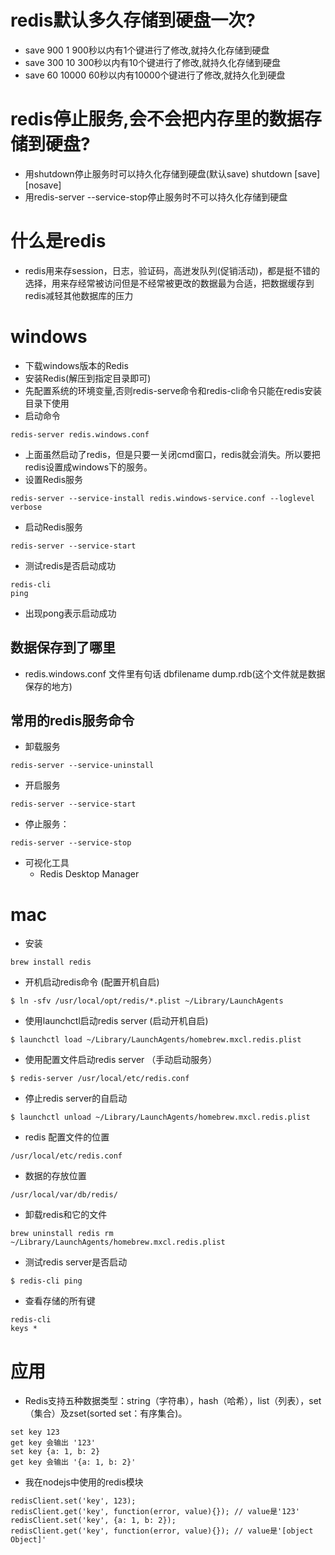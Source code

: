 # redis默认多久存储到硬盘一次?
* save 900 1 900秒以内有1个键进行了修改,就持久化存储到硬盘
* save 300 10 300秒以内有10个键进行了修改,就持久化存储到硬盘
* save 60 10000 60秒以内有10000个键进行了修改,就持久化到硬盘

# redis停止服务,会不会把内存里的数据存储到硬盘?
* 用shutdown停止服务时可以持久化存储到硬盘(默认save) shutdown [save] [nosave]
* 用redis-server --service-stop停止服务时不可以持久化存储到硬盘

# 什么是redis
* redis用来存session，日志，验证码，高迸发队列(促销活动)，都是挺不错的选择，用来存经常被访问但是不经常被更改的数据最为合适，把数据缓存到redis减轻其他数据库的压力

# windows
* 下载windows版本的Redis
* 安装Redis(解压到指定目录即可) 
* 先配置系统的环境变量,否则redis-serve命令和redis-cli命令只能在redis安装目录下使用
* 启动命令 
```
redis-server redis.windows.conf
```
* 上面虽然启动了redis，但是只要一关闭cmd窗口，redis就会消失。所以要把redis设置成windows下的服务。 
* 设置Redis服务
```
redis-server --service-install redis.windows-service.conf --loglevel verbose
```
* 启动Redis服务
```
redis-server --service-start
```
* 测试redis是否启动成功
```
redis-cli
ping
```
* 出现pong表示启动成功

## 数据保存到了哪里
* redis.windows.conf 文件里有句话 dbfilename dump.rdb(这个文件就是数据保存的地方)

## 常用的redis服务命令
* 卸载服务
```
redis-server --service-uninstall
```
* 开启服务
```
redis-server --service-start
```
* 停止服务：
```
redis-server --service-stop
```
* 可视化工具
  - Redis Desktop Manager

# mac
* 安装
```
brew install redis 
```
* 开机启动redis命令 (配置开机自启)
```
$ ln -sfv /usr/local/opt/redis/*.plist ~/Library/LaunchAgents
```
* 使用launchctl启动redis server (启动开机自启)
```
$ launchctl load ~/Library/LaunchAgents/homebrew.mxcl.redis.plist
```
* 使用配置文件启动redis server （手动启动服务）
```
$ redis-server /usr/local/etc/redis.conf
```
* 停止redis server的自启动
```
$ launchctl unload ~/Library/LaunchAgents/homebrew.mxcl.redis.plist
```
* redis 配置文件的位置
```
/usr/local/etc/redis.conf
```
* 数据的存放位置
```
/usr/local/var/db/redis/
```
* 卸载redis和它的文件
```
brew uninstall redis rm ~/Library/LaunchAgents/homebrew.mxcl.redis.plist
```
* 测试redis server是否启动
```
$ redis-cli ping
```
* 查看存储的所有键
```
redis-cli
keys *
```

# 应用
* Redis支持五种数据类型：string（字符串），hash（哈希），list（列表），set（集合）及zset(sorted set：有序集合)。
```
set key 123
get key 会输出 '123'
set key {a: 1, b: 2}
get key 会输出 '{a: 1, b: 2}'
```
* 我在nodejs中使用的redis模块
```
redisClient.set('key', 123);
redisClient.get('key', function(error, value){}); // value是'123'
redisClient.set('key', {a: 1, b: 2});
redisClient.get('key', function(error, value){}); // value是'[object Object]'
```
